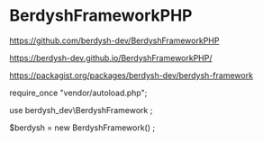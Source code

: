# BerdyshFrameworkPHP

https://github.com/berdysh-dev/BerdyshFrameworkPHP

https://berdysh-dev.github.io/BerdyshFrameworkPHP/

https://packagist.org/packages/berdysh-dev/berdysh-framework

require_once "vendor/autoload.php";

use berdysh_dev\BerdyshFramework ;

$berdysh = new BerdyshFramework() ;

